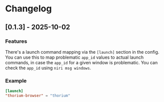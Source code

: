 # Changelog

## [0.1.3] - 2025-10-02

### Features

There's a launch command mapping via the `[launch]` section in the config. You can use this to map problematic `app_id` values
to actual launch commands, in case the `app_id` for a given window is problematic. You can check the `app_id` using
`niri msg windows`.

### Example

```toml
[launch]
"thorium-browser" = "thorium"
```
